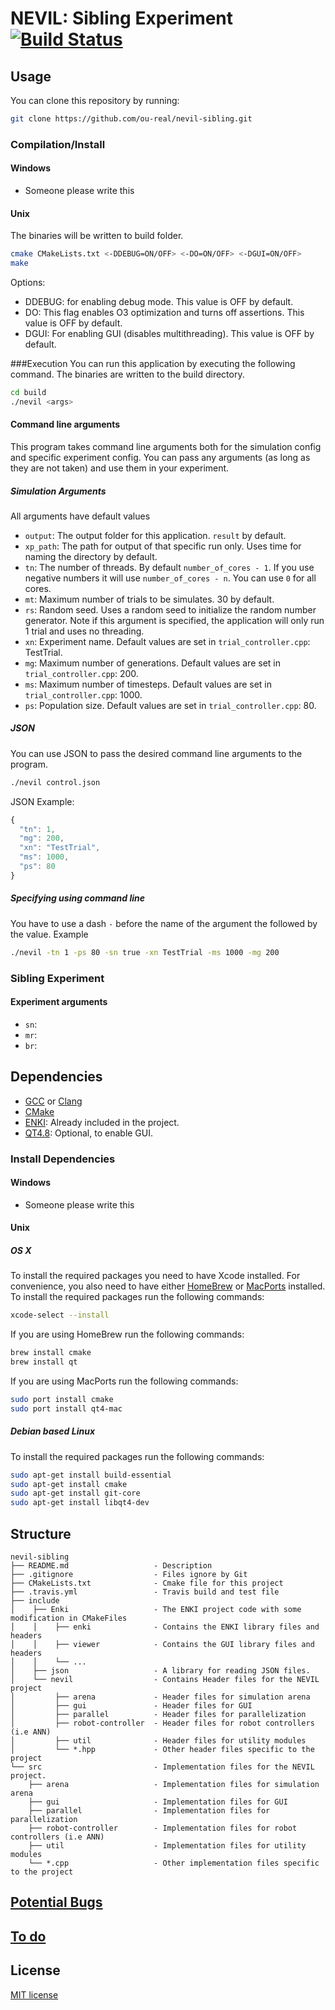 # NEVIL: Sibling Experiment [![Build Status](https://travis-ci.org/ou-real/nevil-sibling.svg)](https://travis-ci.org/ou-real/nevil-sibling)


## Usage
You can clone this repository by running:
```bash
git clone https://github.com/ou-real/nevil-sibling.git
```

### Compilation/Install
#### Windows
* Someone please write this

#### Unix
The binaries will be written to build folder.
```bash
cmake CMakeLists.txt <-DDEBUG=ON/OFF> <-DO=ON/OFF> <-DGUI=ON/OFF> 
make
```
Options:
* DDEBUG: for enabling debug mode. This value is OFF by default.
* DO: This flag enables O3 optimization and turns off assertions. This value is OFF by default.
* DGUI: For enabling GUI (disables multithreading). This value is OFF by default.

###Execution
You can run this application by executing the following command. The binaries are written to the build directory.
```bash
cd build
./nevil <args>
```
#### Command line arguments
This program takes command line arguments both for the simulation config and specific experiment config. You can pass any arguments (as long as they are not taken) and use them in your experiment.
##### Simulation Arguments
All arguments have default values
* `output`: The output folder for this application. `result` by default.
* `xp_path`: The path for output of that specific run only. Uses time for naming the directory by default.
* `tn`: The number of threads. By default `number_of_cores - 1`. If you use negative numbers it will use `number_of_cores - n`. You can use `0` for all cores.
* `mt`: Maximum number of trials to be simulates. 30 by default.
* `rs`: Random seed. Uses a random seed to initialize the random number generator. Note if this argument is specified, the application will only run 1 trial and uses no threading.
* `xn`: Experiment name. Default values are set in `trial_controller.cpp`: TestTrial.
* `mg`: Maximum number of generations. Default values are set in `trial_controller.cpp`: 200.
* `ms`: Maximum number of timesteps. Default values are set in `trial_controller.cpp`: 1000.
* `ps`: Population size.  Default values are set in `trial_controller.cpp`: 80.

##### JSON
You can use JSON to pass the desired command line arguments to the program.
```bash
./nevil control.json
```
JSON Example:
```javascript
{
  "tn": 1,
  "mg": 200,
  "xn": "TestTrial",
  "ms": 1000,
  "ps": 80
}
```
##### Specifying using command line
You have to use a dash `-` before the name of the argument the followed by the value.
Example
```bash
./nevil -tn 1 -ps 80 -sn true -xn TestTrial -ms 1000 -mg 200
```
### Sibling Experiment
#### Experiment arguments
* `sn`:
* `mr`:
* `br`:

## Dependencies
* [GCC](https://gcc.gnu.org) or [Clang](http://clang.llvm.org)
* [CMake](http://www.cmake.org)
* [ENKI](http://home.gna.org/enki/): Already included in the project.
* [QT4.8](http://qt-project.org/doc/qt-4.8/): Optional, to enable GUI.

### Install Dependencies

#### Windows
* Someone please write this

#### Unix
##### OS X
To install the required packages you need to have Xcode installed. For convenience, you also need to have either [HomeBrew](http://brew.sh) or [MacPorts](https://www.macports.org) installed.
To install the required packages run the following commands:
```bash
xcode-select --install
```
If you are using HomeBrew run the following commands:
```bash
brew install cmake
brew install qt
```
If you are using MacPorts run the following commands:
```bash
sudo port install cmake
sudo port install qt4-mac
```
##### Debian based Linux
To install the required packages run the following commands:
```bash
sudo apt-get install build-essential
sudo apt-get install cmake
sudo apt-get install git-core
sudo apt-get install libqt4-dev
```
## Structure
    nevil-sibling
    ├── README.md                   - Description
    ├── .gitignore                  - Files ignore by Git
    ├── CMakeLists.txt              - Cmake file for this project
    ├── .travis.yml                 - Travis build and test file
    ├── include
    │    ├── Enki                   - The ENKI project code with some modification in CMakeFiles
    │    │    ├── enki              - Contains the ENKI library files and headers
    │    │    ├── viewer            - Contains the GUI library files and headers 
    │    │    └── ...
    │    ├── json                   - A library for reading JSON files.
    │    └── nevil                  - Contains Header files for the NEVIL project
    │         ├── arena             - Header files for simulation arena
    │         ├── gui               - Header files for GUI
    │         ├── parallel          - Header files for parallelization
    │         ├── robot-controller  - Header files for robot controllers (i.e ANN)
    │         ├── util              - Header files for utility modules
    │         └── *.hpp             - Other header files specific to the project
    └── src                         - Implementation files for the NEVIL project.
        ├── arena                   - Implementation files for simulation arena
        ├── gui                     - Implementation files for GUI
        ├── parallel                - Implementation files for parallelization
        ├── robot-controller        - Implementation files for robot controllers (i.e ANN)
        ├── util                    - Implementation files for utility modules
        └── *.cpp                   - Other implementation files specific to the project

## [Potential Bugs](https://github.com/ou-real/nevil-sibling/issues)

## [To do](https://github.com/ou-real/nevil-sibling/milestones)

## License
[MIT license](http://opensource.org/licenses/MIT)
